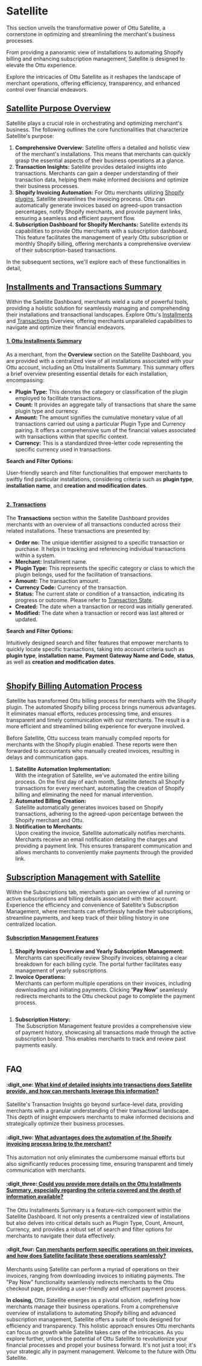 # Satellite

This section unveils the transformative power of Ottu Satellite, a cornerstone in optimizing and streamlining the merchant's business processes.&#x20;

From providing a panoramic view of installations to automating Shopify billing and enhancing subscription management, Satellite is designed to elevate the Ottu experience.&#x20;

Explore the intricacies of Ottu Satellite as it reshapes the landscape of merchant operations, offering efficiency, transparency, and enhanced control over financial endeavors.

## [**Satellite Purpose Overview**](satellite.md#satellite-purpose-overview)

Satellite plays a crucial role in orchestrating and optimizing merchant's business. The following outlines the core functionalities that characterize Satellite's purpose:

1. **Comprehensive Overview:** Satellite offers a detailed and holistic view of the merchant's installations. This means that merchants can quickly grasp the essential aspects of their business operations at a glance.
2. **Transaction Insights:** Satellite provides detailed insights into transactions. Merchants can gain a deeper understanding of their transaction data, helping them make informed decisions and optimize their business processes.
3. **Shopify Invoicing Automation:** For Ottu merchants utilizing [Shopify plugins](integration.md#enhance-your-shopify-store-with-ottu), Satellite streamlines the invoicing process. Ottu can automatically generate invoices based on agreed-upon transaction percentages, notify Shopify merchants, and provide payment links, ensuring a seamless and efficient payment flow.
4. **Subscription Dashboard for Shopify Merchants:** Satellite extends its capabilities to provide Ottu merchants with a subscription dashboard. This feature facilitates the management of yearly Ottu subscription or monthly Shopify billing, offering merchants a comprehensive overview of their subscription-based transactions.

In the subsequent sections, we'll explore each of these functionalities in detail,

## [Installments and Transactions Summary](satellite.md#installments-and-transactions-summary)

Within the Satellite Dashboard, merchants wield a suite of powerful tools, providing a holistic solution for seamlessly managing and comprehending their installations and transactional landscapes. Explore Ottu's [Installments](satellite.md#id-1.-ottu-installments-summary) and [Transactions](satellite.md#id-2.-transactions) Overview, offering merchants unparalleled capabilities to navigate and optimize their financial endeavors.

#### [**1.** Ottu Installments Summary](satellite.md#1.-ottu-installments-summary)

As a merchant, from the **Overview** section on the Satellite Dashboard, you are provided with a centralized view of all installations associated with your Ottu account, including an Ottu Installments Summary. This summary offers a brief overview presenting essential details for each installation, encompassing:

* **Plugin Type:** This denotes the category or classification of the plugin employed to facilitate transactions.
* **Count:** It provides an aggregate tally of transactions that share the same plugin type and currency.
* **Amount:** The amount signifies the cumulative monetary value of all transactions carried out using a particular Plugin Type and Currency pairing. It offers a comprehensive sum of the financial values associated with transactions within that specific context.
* **Currency:** This is a standardized three-letter code representing the specific currency used in transactions.

**Search and Filter Options:**

User-friendly search and filter functionalities that empower merchants to swiftly find particular installations, considering criteria such as **plugin type**, **installation name**, and **creation and modification dates**.

<figure><img src="../.gitbook/assets/(Satellite)Installments Overview copy.png" alt=""><figcaption></figcaption></figure>

#### [**2. Transactions**](satellite.md#2.-transactions)

The **Transactions** section within the Satellite Dashboard provides merchants with an overview of all transactions conducted across their related installations. These transactions are presented by:&#x20;

* **Order no:** The unique identifier assigned to a specific transaction or purchase. It helps in tracking and referencing individual transactions within a system.
* **Merchant:** Installment name.
* **Plugin Type:** This represents the specific category or class to which the plugin belongs, used for the facilitation of transactions.
* **Amount:** The transaction amount.
* **Currency Code:** Currency of the transaction.
* **Status:** The current state or condition of a transaction, indicating its progress or outcome. Please refer to [Transaction State](payment-tracking/payment-transactions-states.md).&#x20;
* **Created:** The date when a transaction or record was initially generated.
* **Modified:** The date when a transaction or record was last altered or updated.

**Search and Filter Options:**

Intuitively designed search and filter features that empower merchants to quickly locate specific transactions, taking into account criteria such as **plugin type**, **installation name**, **Payment Gateway Name and Code**, **status**, as well as **creation and modification dates**.

<figure><img src="../.gitbook/assets/(Satellite)Transactions Overview copy.png" alt=""><figcaption></figcaption></figure>

## [**Shopify Billing Automation Process**](satellite.md#shopify-billing-automation-process)

Satellite has transformed Ottu billing process for merchants with the Shopify plugin. The automated Shopify billing process brings numerous advantages. It eliminates manual efforts, reduces processing time, and ensures transparent and timely communication with our merchants. The result is a more efficient and streamlined billing experience for everyone involved.

Before Satellite, Ottu success team manually compiled reports for merchants with the Shopify plugin enabled. These reports were then forwarded to accountants who manually created invoices, resulting in delays and communication gaps.

1. **Satellite Automation Implementation:**\
   With the integration of Satellite, we've automated the entire billing process. On the first day of each month, Satellite detects all Shopify transactions for every merchant, automating the creation of Shopify billing and eliminating the need for manual intervention.
2. **Automated Billing Creation:**\
   Satellite automatically generates invoices based on Shopify transactions, adhering to the agreed-upon percentage between the Shopify merchant and Ottu.
3. **Notification to Merchants:**\
   Upon creating the invoice, Satellite automatically notifies merchants. Merchants receive an email notification detailing the charges and providing a payment link. This ensures transparent communication and allows merchants to conveniently make payments through the provided link.

## [**Subscription Management with Satellite**](satellite.md#subscription-management-with-satellite)

Within the Subscriptions tab, merchants gain an overview of all running or active subscriptions and billing details associated with their account. Experience the efficiency and convenience of Satellite's Subscription Management, where merchants can effortlessly handle their subscriptions, streamline payments, and keep track of their billing history in one centralized location.

#### [**Subscription Management Features**](satellite.md#subscription-management-features)

1. **Shopify Invoices Overview and Yearly Subscription Management:** \
   Merchants can specifically review Shopify invoices, obtaining a clear breakdown for each billing cycle. The portal further facilitates easy management of yearly subscriptions.
2. **Invoice Operations:**\
   Merchants can perform multiple operations on their invoices, including downloading and initiating payments. Clicking “**Pay Now**” seamlessly redirects merchants to the Ottu checkout page to complete the payment process.

<figure><img src="../.gitbook/assets/(Satellite)Subscription Invoice Operations copy.png" alt=""><figcaption></figcaption></figure>

1. **Subscription History:**\
   The Subscription Management feature provides a comprehensive view of payment history, showcasing all transactions made through the active subscription board. This enables merchants to track and review past payments easily.

<figure><img src="../.gitbook/assets/(Satellite)Subscription History copy.png" alt=""><figcaption></figcaption></figure>

## FAQ

#### :digit\_one: [**What kind of detailed insights into transactions does Satellite provide, and how can merchants leverage this information?**](satellite.md#what-kind-of-detailed-insights-into-transactions-does-satellite-provide-and-how-can-merchants-levera)

Satellite's Transaction Insights go beyond surface-level data, providing merchants with a granular understanding of their transactional landscape. This depth of insight empowers merchants to make informed decisions and strategically optimize their business processes.

#### :digit\_two: [What advantages does the automation of the Shopify invoicing process bring to the merchant?](satellite.md#what-advantages-does-the-automation-of-the-shopify-invoicing-process-bring-to-the-merchant)

This automation not only eliminates the cumbersome manual efforts but also significantly reduces processing time, ensuring transparent and timely communication with merchants.

#### :digit\_three:[ **Could you provide more details on the Ottu Installments Summary, especially regarding the criteria covered and the depth of information available?**](satellite.md#could-you-provide-more-details-on-the-ottu-installments-summary-especially-regarding-the-criteria-co)

The Ottu Installments Summary is a feature-rich component within the Satellite Dashboard. It not only presents a centralized view of installations but also delves into critical details such as Plugin Type, Count, Amount, Currency, and provides a robust set of search and filter options for merchants to navigate their data effectively.

#### :digit\_four: [**Can merchants perform specific operations on their invoices, and how does Satellite facilitate these operations seamlessly?**](satellite.md#can-merchants-perform-specific-operations-on-their-invoices-and-how-does-satellite-facilitate-these)

Merchants using Satellite can perform a myriad of operations on their invoices, ranging from downloading invoices to initiating payments. The "Pay Now" functionality seamlessly redirects merchants to the Ottu checkout page, providing a user-friendly and efficient payment process.



**In closing,** Ottu Satellite emerges as a pivotal solution, redefining how merchants manage their business operations. From a comprehensive overview of installations to automating Shopify billing and advanced subscription management, Satellite offers a suite of tools designed for efficiency and transparency. This holistic approach ensures Ottu merchants can focus on growth while Satellite takes care of the intricacies. As you explore further, unlock the potential of Ottu Satellite to revolutionize your financial processes and propel your business forward. It's not just a tool; it's your strategic ally in payment management. Welcome to the future with Ottu Satellite.
